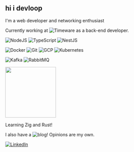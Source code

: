 ## hi i devloop

I'm a web developer and networking enthusiast

Currently working at ![Timeware](https://www.timeware.com.br) as a back-end developer.

![NodeJS](https://camo.githubusercontent.com/425d14e7ceaf18d8bb8e9bf17cd1a270c928c888b9ee4abe84a3bc8a5b3122fe/68747470733a2f2f696d672e736869656c64732e696f2f62616467652f2d4e6f64656a732d3433383533643f7374796c653d666c61742d737175617265266c6f676f3d4e6f64652e6a73266c6f676f436f6c6f723d7768697465) ![TypeScript](https://camo.githubusercontent.com/d60afb008bc0bcde7ea8720637928cb02c0f9a6d795dad7382f688a17e7515de/68747470733a2f2f696d672e736869656c64732e696f2f62616467652f2d547970655363726970742d3030374143433f7374796c653d666c61742d737175617265266c6f676f3d74797065736372697074266c6f676f436f6c6f723d7768697465) ![NestJS](https://camo.githubusercontent.com/7f8b6716845b5d9cd69f8ce04e587bb955f45040549f33cbd5e9baf464ae5e7e/68747470733a2f2f696d672e736869656c64732e696f2f62616467652f2d4e6573744a732d6561323834353f7374796c653d666c61742d737175617265266c6f676f3d6e6573746a73266c6f676f436f6c6f723d7768697465)

![Docker](https://camo.githubusercontent.com/4d015bf250194995d899a5d2b90babf1afc4458c1589b93e58fdfa4119749a49/68747470733a2f2f696d672e736869656c64732e696f2f62616467652f2d446f636b65722d3436613266313f7374796c653d666c61742d737175617265266c6f676f3d646f636b6572266c6f676f436f6c6f723d7768697465) ![Git](https://camo.githubusercontent.com/561f3d4fd727fcca82984c91a65eca069ff34a435072158f6947c4ca52370eae/68747470733a2f2f696d672e736869656c64732e696f2f62616467652f2d4769742d4630353033323f7374796c653d666c61742d737175617265266c6f676f3d676974266c6f676f436f6c6f723d7768697465) ![GCP](https://camo.githubusercontent.com/e77d91be80f19fcb29eb905affdb1d1148161890861cd50c309852583a76f45c/68747470733a2f2f696d672e736869656c64732e696f2f62616467652f2d476f6f676c655f436c6f75645f506c6174666f726d2d3161373365383f7374796c653d666c61742d737175617265266c6f676f3d676f6f676c652d636c6f7564266c6f676f436f6c6f723d7768697465) ![Kubernetes](https://camo.githubusercontent.com/0404130d963387beb9edc2d05b8475ab118e3fa6dd8f9a2c893178ebc3014b70/68747470733a2f2f696d672e736869656c64732e696f2f62616467652f2d4b756265726e657465732d3332364345353f7374796c653d666c61742d737175617265266c6f676f3d4b756265726e65746573266c6f676f436f6c6f723d666666666666)

![Kafka](https://camo.githubusercontent.com/f94376b5b763a6aeadb4c3b60e0737793a0a779aa12d29241298db5d98bb413d/68747470733a2f2f696d672e736869656c64732e696f2f62616467652f2d4b61666b612d3030303030303f7374796c653d666c61742d737175617265266c6f676f3d4170616368652532306b61666b61266c6f676f436f6c6f723d666666666666) ![RabbitMQ](https://camo.githubusercontent.com/611e92f638a68a5808b4ec554f8e3d125e0f327246d32b41448bcaf108cc4295/68747470733a2f2f696d672e736869656c64732e696f2f62616467652f2d5261626269744d512d4646363630303f7374796c653d666c61742d737175617265266c6f676f3d5261626269744d51266c6f676f436f6c6f723d666666666666)

<img height="160em" src="https://github-readme-stats.vercel.app/api?username=carloscdante&show_icons=true&theme=dark&include_all_commits=true&count_private=true"/>

Learning Zig and Rust!

I also have a ![blog](https://blog.mantyke.info)! Opinions are my own.

[![LinkedIn](https://img.shields.io/badge/-LinkedIn-000000?style=flat&logo=linkedin&logoColor=white)](https://www.linkedin.com/in/cdante)

<!---
carloscdante/carloscdante is a ✨ special ✨ repository because its `README.md` (this file) appears on your GitHub profile.
You can click the Preview link to take a look at your changes.
--->
